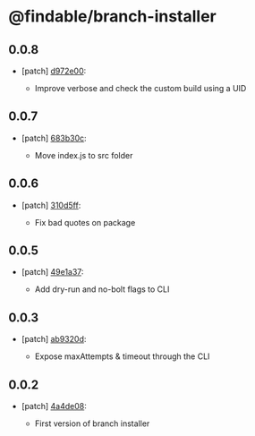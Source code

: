 # @findable/branch-installer

## 0.0.8
- [patch] [d972e00](https://github.com/fnamazing/uiKit/commits/d972e00):

  - Improve verbose and check the custom build using a UID

## 0.0.7
- [patch] [683b30c](https://github.com/fnamazing/uiKit/commits/683b30c):

  - Move index.js to src folder

## 0.0.6
- [patch] [310d5ff](https://github.com/fnamazing/uiKit/commits/310d5ff):

  - Fix bad quotes on package

## 0.0.5
- [patch] [49e1a37](https://github.com/fnamazing/uiKit/commits/49e1a37):

  - Add dry-run and no-bolt flags to CLI

## 0.0.3
- [patch] [ab9320d](https://github.com/fnamazing/uiKit/commits/ab9320d):

  - Expose maxAttempts & timeout through the CLI

## 0.0.2
- [patch] [4a4de08](https://github.com/fnamazing/uiKit/commits/4a4de08):

  - First version of branch installer
